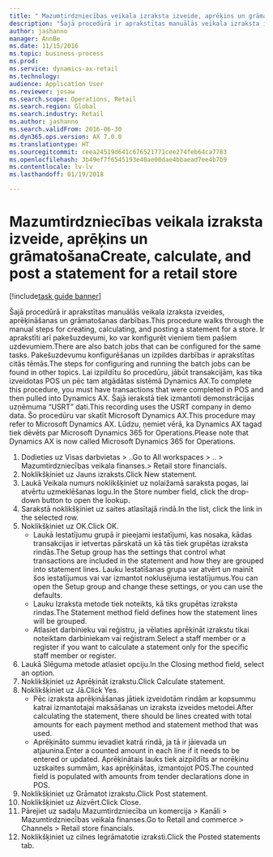 ```yaml
--- 
title: " Mazumtirdzniecības veikala izraksta izveide, aprēķins un grāmatošana"
description: "Šajā procedūrā ir aprakstītas manuālās veikala izraksta izveides, aprēķināšanas un grāmatošanas darbības."
author: jashanno
manager: AnnBe
ms.date: 11/15/2016
ms.topic: business-process
ms.prod: 
ms.service: dynamics-ax-retail
ms.technology: 
audience: Application User
ms.reviewer: josaw
ms.search.scope: Operations, Retail
ms.search.region: Global
ms.search.industry: Retail
ms.author: jashanno
ms.search.validFrom: 2016-06-30
ms.dyn365.ops.version: AX 7.0.0
ms.translationtype: HT
ms.sourcegitcommit: ceea24519d641c676521771cee274feb64ca7783
ms.openlocfilehash: 3b49ef7f6545193e40ae00dae4bbaead7ee4b7b9
ms.contentlocale: lv-lv
ms.lasthandoff: 01/19/2018

---
```

# <a name="create-calculate-and-post-a-statement-for-a-retail-store"></a><span data-ttu-id="45b27-103"> Mazumtirdzniecības veikala izraksta izveide, aprēķins un grāmatošana</span><span class="sxs-lookup"><span data-stu-id="45b27-103">Create, calculate, and post a statement for a retail store</span></span>

[!include[task guide banner](../includes/task-guide-banner.md)]

<span data-ttu-id="45b27-104">Šajā procedūrā ir aprakstītas manuālās veikala izraksta izveides, aprēķināšanas un grāmatošanas darbības.</span><span class="sxs-lookup"><span data-stu-id="45b27-104">This procedure walks through the manual steps for creating, calculating, and posting a statement for a store.</span></span> <span data-ttu-id="45b27-105">Ir aprakstīti arī pakešuzdevumi, ko var konfigurēt vieniem tiem pašiem uzdevumiem.</span><span class="sxs-lookup"><span data-stu-id="45b27-105">There are also batch jobs that can be configured for the same tasks.</span></span> <span data-ttu-id="45b27-106">Pakešuzdevumu konfigurēšanas un izpildes darbības ir aprakstītas citās tēmās.</span><span class="sxs-lookup"><span data-stu-id="45b27-106">The steps for configuring and running the batch jobs can be found in other topics.</span></span> <span data-ttu-id="45b27-107">Lai izpildītu šo procedūru, jābūt transakcijām, kas tika izveidotas POS un pēc tam atgādātas sistēmā Dynamics AX.</span><span class="sxs-lookup"><span data-stu-id="45b27-107">To complete this procedure, you must have transactions that were completed in POS and then pulled into Dynamics AX.</span></span> <span data-ttu-id="45b27-108">Šajā ierakstā tiek izmantoti demonstrācijas uzņēmuma “USRT” dati.</span><span class="sxs-lookup"><span data-stu-id="45b27-108">This recording uses the USRT company in demo data.</span></span> <span data-ttu-id="45b27-109">Šo procedūru var skatīt Microsoft Dynamics AX.</span><span class="sxs-lookup"><span data-stu-id="45b27-109">This procedure may refer to Microsoft Dynamics AX.</span></span> <span data-ttu-id="45b27-110">Lūdzu, ņemiet vērā, ka Dynamics AX tagad tiek dēvēts par Microsoft Dynamics 365 for Operations.</span><span class="sxs-lookup"><span data-stu-id="45b27-110">Please note that Dynamics AX is now called Microsoft Dynamics 365 for Operations.</span></span>

1. <span data-ttu-id="45b27-111">Dodieties uz Visas darbvietas > ..</span><span class="sxs-lookup"><span data-stu-id="45b27-111">Go to All workspaces > ..</span></span> <span data-ttu-id="45b27-112">> Mazumtirdzniecības veikala finanses.</span><span class="sxs-lookup"><span data-stu-id="45b27-112">> Retail store financials.</span></span>
2. <span data-ttu-id="45b27-113">Noklikšķiniet uz Jauns izraksts.</span><span class="sxs-lookup"><span data-stu-id="45b27-113">Click New statement.</span></span>
3. <span data-ttu-id="45b27-114">Laukā Veikala numurs noklikšķiniet uz nolaižamā saraksta pogas, lai atvērtu uzmeklēšanas logu.</span><span class="sxs-lookup"><span data-stu-id="45b27-114">In the Store number field, click the drop-down button to open the lookup.</span></span>
4. <span data-ttu-id="45b27-115">Sarakstā noklikšķiniet uz saites atlasītajā rindā.</span><span class="sxs-lookup"><span data-stu-id="45b27-115">In the list, click the link in the selected row.</span></span>
5. <span data-ttu-id="45b27-116">Noklikšķiniet uz OK.</span><span class="sxs-lookup"><span data-stu-id="45b27-116">Click OK.</span></span>
    * <span data-ttu-id="45b27-117">Laukā Iestatījumu grupā ir pieejami iestatījumi, kas nosaka, kādas transakcijas ir ietvertas pārskatā un kā tās tiek grupētas izraksta rindās.</span><span class="sxs-lookup"><span data-stu-id="45b27-117">The Setup group has the settings that control what transactions are included in the statement and how they are grouped into statement lines.</span></span> <span data-ttu-id="45b27-118">Lauku Iestatīšanas grupa var atvērt un mainīt šos iestatījumus vai var izmantot noklusējuma iestatījumus.</span><span class="sxs-lookup"><span data-stu-id="45b27-118">You can open the Setup group and change these settings, or you can use the defaults.</span></span>  
    * <span data-ttu-id="45b27-119">Lauku Izraksta metode tiek noteikts, kā tiks grupētas izraksta rindas.</span><span class="sxs-lookup"><span data-stu-id="45b27-119">The Statement method field defines how the statement lines will be grouped.</span></span>  
    * <span data-ttu-id="45b27-120">Atlasiet darbinieku vai reģistru, ja vēlaties aprēķināt izrakstu tikai noteiktam darbiniekam vai reģistram.</span><span class="sxs-lookup"><span data-stu-id="45b27-120">Select a staff member or a register if you want to calculate a statement only for the specific staff member or register.</span></span>  
6. <span data-ttu-id="45b27-121">Laukā Slēguma metode atlasiet opciju.</span><span class="sxs-lookup"><span data-stu-id="45b27-121">In the Closing method field, select an option.</span></span>
7. <span data-ttu-id="45b27-122">Noklikšķiniet uz Aprēķināt izrakstu.</span><span class="sxs-lookup"><span data-stu-id="45b27-122">Click Calculate statement.</span></span>
8. <span data-ttu-id="45b27-123">Noklikšķiniet uz Jā.</span><span class="sxs-lookup"><span data-stu-id="45b27-123">Click Yes.</span></span>
    * <span data-ttu-id="45b27-124">Pēc izraksta aprēķināšanas jātiek izveidotām rindām ar kopsummu katrai izmantotajai maksāšanas un izraksta izveides metodei.</span><span class="sxs-lookup"><span data-stu-id="45b27-124">After calculating the statement, there should be lines created with total amounts for each payment method and statement method that was used.</span></span>  
    * <span data-ttu-id="45b27-125">Aprēķināto summu ievadiet katrā rindā, ja tā ir jāievada un atjaunina.</span><span class="sxs-lookup"><span data-stu-id="45b27-125">Enter a counted amount in each line if it needs to be entered or updated.</span></span> <span data-ttu-id="45b27-126">Aprēķinātais lauks tiek aizpildīts ar norēķinu uzskaites summām, kas aprēķinātas, izmantojot POS.</span><span class="sxs-lookup"><span data-stu-id="45b27-126">The counted field is populated with amounts from tender declarations done in POS.</span></span>  
9. <span data-ttu-id="45b27-127">Noklikšķiniet uz Grāmatot izrakstu.</span><span class="sxs-lookup"><span data-stu-id="45b27-127">Click Post statement.</span></span>
10. <span data-ttu-id="45b27-128">Noklikšķiniet uz Aizvērt.</span><span class="sxs-lookup"><span data-stu-id="45b27-128">Click Close.</span></span>
11. <span data-ttu-id="45b27-129">Pārejiet uz sadaļu Mazumtirdzniecība un komercija > Kanāli > Mazumtirdzniecības veikala finanses.</span><span class="sxs-lookup"><span data-stu-id="45b27-129">Go to Retail and commerce > Channels > Retail store financials.</span></span>
12. <span data-ttu-id="45b27-130">Noklikšķiniet uz cilnes Iegrāmatotie izraksti.</span><span class="sxs-lookup"><span data-stu-id="45b27-130">Click the Posted statements tab.</span></span>


